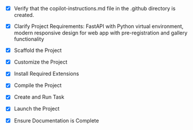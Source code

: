 <!-- Use this file to provide workspace-specific custom instructions to Copilot. For more details, visit https://code.visualstudio.com/docs/copilot/copilot-customization#_use-a-githubcopilotinstructionsmd-file -->
- [x] Verify that the copilot-instructions.md file in the .github directory is created.

- [x] Clarify Project Requirements: FastAPI with Python virtual environment, modern responsive design for web app with pre-registration and gallery functionality

- [x] Scaffold the Project
	<!--
	Created Python virtual environment and installed FastAPI with modern web dependencies.
	-->

- [x] Customize the Project
	<!--
	Created modern web application with:
	- FastAPI backend with pre-registration and gallery functionality
	- Beautiful responsive templates with Tailwind CSS
	- Modern JavaScript enhancements
	- Complete project structure and documentation
	-->

- [x] Install Required Extensions
	<!-- No extensions needed for this FastAPI project. -->

- [x] Compile the Project
	<!--
	Verified that all previous steps have been completed.
	All dependencies are installed and no errors found.
	Project structure is complete and ready to run.
	-->

- [x] Create and Run Task
	<!--
	Verified that all previous steps have been completed.
	Created and launched development task. Application running on http://localhost:8000
	-->

- [x] Launch the Project
	<!--
	Verified that all previous steps have been completed.
	Application is running on http://localhost:8000
	Ready for user interaction and testing.
	-->

- [x] Ensure Documentation is Complete
	<!--
	Verified that all previous steps have been completed.
	README.md and copilot-instructions.md files exist and contain current project information.
	Project is complete and ready for use.
	-->
